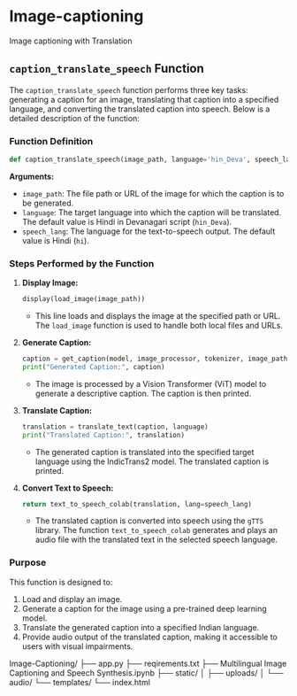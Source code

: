 # Image-captioning
Image captioning with Translation

## `caption_translate_speech` Function

The `caption_translate_speech` function performs three key tasks: generating a caption for an image, translating that caption into a specified language, and converting the translated caption into speech. Below is a detailed description of the function:

### Function Definition

```python
def caption_translate_speech(image_path, language='hin_Deva', speech_lang='hi'):
```

**Arguments:**
- `image_path`: The file path or URL of the image for which the caption is to be generated.
- `language`: The target language into which the caption will be translated. The default value is Hindi in Devanagari script (`hin_Deva`).
- `speech_lang`: The language for the text-to-speech output. The default value is Hindi (`hi`).

### Steps Performed by the Function

1. **Display Image:**
    ```python
    display(load_image(image_path))
    ```
    - This line loads and displays the image at the specified path or URL. The `load_image` function is used to handle both local files and URLs.

2. **Generate Caption:**
    ```python
    caption = get_caption(model, image_processor, tokenizer, image_path)
    print("Generated Caption:", caption)
    ```
    - The image is processed by a Vision Transformer (ViT) model to generate a descriptive caption. The caption is then printed.

3. **Translate Caption:**
    ```python
    translation = translate_text(caption, language)
    print("Translated Caption:", translation)
    ```
    - The generated caption is translated into the specified target language using the IndicTrans2 model. The translated caption is printed.

4. **Convert Text to Speech:**
    ```python
    return text_to_speech_colab(translation, lang=speech_lang)
    ```
    - The translated caption is converted into speech using the `gTTS` library. The function `text_to_speech_colab` generates and plays an audio file with the translated text in the selected speech language.

### Purpose

This function is designed to:
1. Load and display an image.
2. Generate a caption for the image using a pre-trained deep learning model.
3. Translate the generated caption into a specified Indian language.
4. Provide audio output of the translated caption, making it accessible to users with visual impairments.


 Image-Captioning/
├── app.py
├── reqirements.txt
├── Multilingual Image Captioning and Speech Synthesis.ipynb
├── static/
│   ├── uploads/
│   └── audio/
└── templates/
    └── index.html